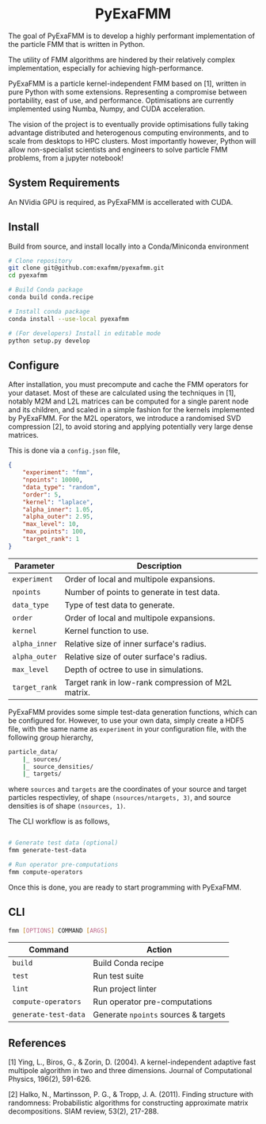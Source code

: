 <h1 align='center'>
PyExaFMM
</h1>

The goal of PyExaFMM is to develop a highly performant implementation of the
particle FMM that is written in Python.

The utility of FMM algorithms are hindered  by their relatively complex implementation, especially for achieving high-performance.

PyExaFMM is a particle kernel-independent FMM based on [1], written in pure Python
with some extensions. Representing a compromise between portability, east of use,
and performance. Optimisations are currently implemented  using Numba, Numpy, and
CUDA acceleration.

The vision of the project is to eventually provide optimisations fully taking advantage
distributed and heterogenous computing environments, and to scale from desktops to HPC clusters.
Most importantly however, Python will allow non-specialist scientists and engineers to solve
particle FMM problems, from a jupyter notebook!

## System Requirements

An NVidia GPU is required, as PyExaFMM is accellerated with CUDA.

## Install

Build from source, and install locally into a Conda/Miniconda environment

```bash
# Clone repository
git clone git@github.com:exafmm/pyexafmm.git
cd pyexafmm

# Build Conda package
conda build conda.recipe

# Install conda package
conda install --use-local pyexafmm

# (For developers) Install in editable mode
python setup.py develop
```

## Configure

After installation, you must precompute and cache the FMM operators for your dataset. Most of these are calculated using the techniques in [1], notably M2M and L2L matrices can be computed for a single parent node and its children, and scaled in a simple fashion for the kernels implemented by PyExaFMM. For the M2L operators, we introduce a randomised SVD compression [2], to avoid storing and applying potentially very large dense matrices.

This is done via a `config.json` file,

```json
{
    "experiment": "fmm",
    "npoints": 10000,
    "data_type": "random",
    "order": 5,
    "kernel": "laplace",
    "alpha_inner": 1.05,
    "alpha_outer": 2.95,
    "max_level": 10,
    "max_points": 100,
    "target_rank": 1
}
```

|Parameter      | Description                                        |
|--------------	|-----------------------------------------------	 |
| `experiment`	| Order of local and multipole expansions.           |
| `npoints`     | Number of points to generate in test data.         |
| `data_type`   | Type of test data to generate.                     |
| `order`	    | Order of local and multipole expansions.           |
| `kernel`      | Kernel function to use.                            |
| `alpha_inner`	| Relative size of inner surface's radius.           |
| `alpha_outer`	| Relative size of outer surface's radius.           |
| `max_level`   | Depth of octree to use in simulations.             |
| `target_rank` | Target rank in low-rank compression of M2L matrix. |

PyExaFMM provides some simple test-data generation functions, which can be configured for. However, to use your own data, simply create a HDF5 file, with the same name as `experiment` in your configuration file, with the following group hierarchy,

```bash
particle_data/
    |_ sources/
    |_ source_densities/
    |_ targets/
```

where `sources` and `targets` are the coordinates of your source and target particles respectivley, of shape `(nsources/ntargets, 3)`, and source densities is of shape `(nsources, 1)`.

The CLI workflow is as follows,

```bash

# Generate test data (optional)
fmm generate-test-data

# Run operator pre-computations
fmm compute-operators
```

Once this is done, you are ready to start programming with PyExaFMM.

## CLI

```bash
fmm [OPTIONS] COMMAND [ARGS]
```

|Command               | Action |
|--------------        |------------------------------------	 |
| `build`	           | Build Conda recipe                      |
| `test`	           | Run test suite	                         |
| `lint`	           | Run project linter 	                 |
| `compute-operators`  | Run operator pre-computations           |
| `generate-test-data` | Generate `npoints` sources & targets    |


## References

[1] Ying, L., Biros, G., & Zorin, D. (2004). A kernel-independent adaptive fast multipole algorithm in two and three dimensions. Journal of Computational Physics, 196(2), 591-626.

[2] Halko, N., Martinsson, P. G., & Tropp, J. A. (2011). Finding structure with randomness: Probabilistic algorithms for constructing approximate matrix decompositions. SIAM review, 53(2), 217-288.